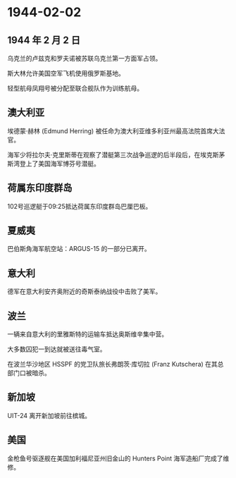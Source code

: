 # 1944-02-02

## 1944 年 2 月 2 日

乌克兰的卢兹克和罗夫诺被苏联乌克兰第一方面军占领。

斯大林允许美国空军飞机使用俄罗斯基地。

轻型航母凤翔号被分配至联合舰队作为训练航母。

## 澳大利亚

埃德蒙·赫林 (Edmund Herring)
被任命为澳大利亚维多利亚州最高法院首席大法官。

海军少将拉尔夫·克里斯蒂在观察了潜艇第三次战争巡逻的后半段后，在埃克斯茅斯湾登上了美国海军博芬号潜艇。

## 荷属东印度群岛

102号巡逻艇于09:25抵达荷属东印度群岛巴厘巴板。

## 夏威夷

巴伯斯角海军航空站：ARGUS-15 的一部分已离开。

## 意大利

德军在意大利安齐奥附近的奇斯泰纳战役中击败了美军。

## 波兰

一辆来自意大利的里雅斯特的运输车抵达奥斯维辛集中营。

大多数囚犯一到达就被送往毒气室。

在波兰华沙地区 HSSPF 的党卫队旅长弗朗茨·库切拉 (Franz Kutschera)
在其总部门口被暗杀。

## 新加坡

UIT-24 离开新加坡前往槟城。

## 美国

金枪鱼号驱逐舰在美国加利福尼亚州旧金山的 Hunters Point
海军造船厂完成了维修。

